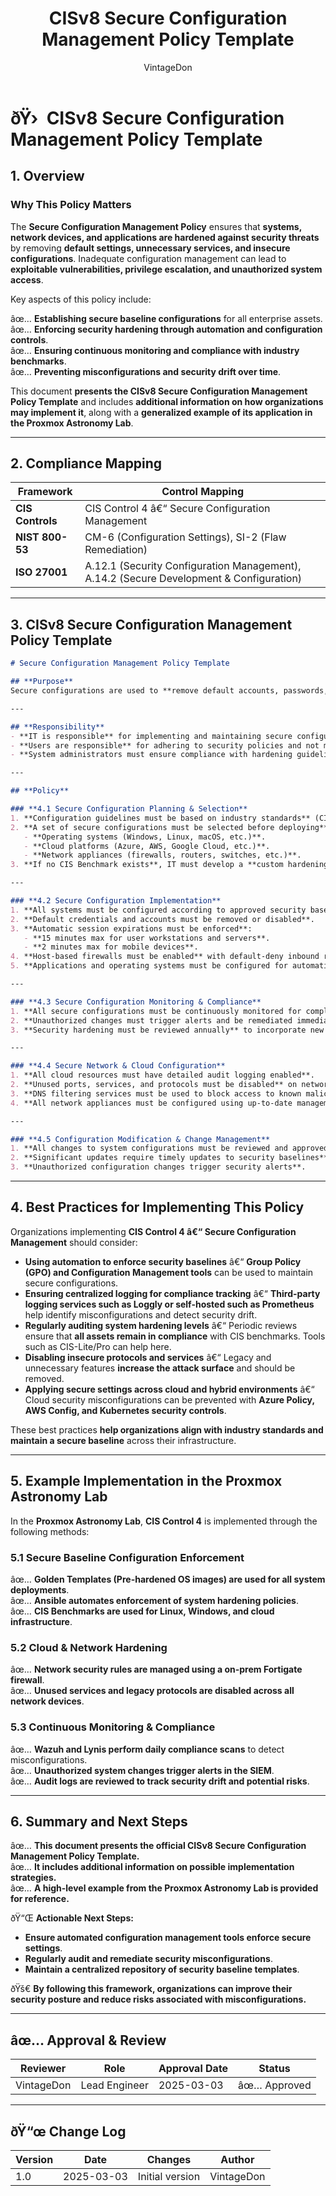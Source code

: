 ﻿---
title: "CISv8 Secure Configuration Management Policy Template"
description: "Presents the official CISv8 Secure Configuration Management Policy Template, with additional information on possible solutions and an example of its application in the Proxmox Astronomy Lab."
author: "VintageDon"
tags: ["CISv8", "Secure Configuration", "System Hardening", "Compliance", "Security Baselines"]
category: "Compliance"
kb_type: "Policy Template"
version: "1.0"
status: "Approved"
last_updated: "2025-03-03"
---

# **ðŸ›  CISv8 Secure Configuration Management Policy Template**

## **1. Overview**  

### **Why This Policy Matters**  

The **Secure Configuration Management Policy** ensures that **systems, network devices, and applications are hardened against security threats** by removing **default settings, unnecessary services, and insecure configurations**. Inadequate configuration management can lead to **exploitable vulnerabilities, privilege escalation, and unauthorized system access**.

Key aspects of this policy include:  

âœ… **Establishing secure baseline configurations** for all enterprise assets.  
âœ… **Enforcing security hardening through automation and configuration controls**.  
âœ… **Ensuring continuous monitoring and compliance with industry benchmarks**.  
âœ… **Preventing misconfigurations and security drift over time**.  

This document **presents the CISv8 Secure Configuration Management Policy Template** and includes **additional information on how organizations may implement it**, along with a **generalized example of its application in the Proxmox Astronomy Lab**.

---

## **2. Compliance Mapping**  

| **Framework**      | **Control Mapping** |
|--------------------|--------------------|
| **CIS Controls**   | CIS Control 4 â€“ Secure Configuration Management |
| **NIST 800-53**    | CM-6 (Configuration Settings), SI-2 (Flaw Remediation) |
| **ISO 27001**      | A.12.1 (Security Configuration Management), A.14.2 (Secure Development & Configuration) |

---

## **3. CISv8 Secure Configuration Management Policy Template**  

```markdown
# Secure Configuration Management Policy Template  

## **Purpose**  
Secure configurations are used to **remove default accounts, passwords, unnecessary services, and insecure settings** that may introduce security vulnerabilities. This policy provides **the processes and procedures for identifying, applying, and maintaining secure configurations throughout the lifetime of all assets and services**.

---

## **Responsibility**  
- **IT is responsible** for implementing and maintaining secure configurations.  
- **Users are responsible** for adhering to security policies and not modifying configurations.  
- **System administrators must ensure compliance with hardening guidelines**.  

---

## **Policy**  

### **4.1 Secure Configuration Planning & Selection**  
1. **Configuration guidelines must be based on industry standards** (CIS Benchmarks, DISA STIGs, vendor best practices).  
2. **A set of secure configurations must be selected before deploying**:  
   - **Operating systems (Windows, Linux, macOS, etc.)**.  
   - **Cloud platforms (Azure, AWS, Google Cloud, etc.)**.  
   - **Network appliances (firewalls, routers, switches, etc.)**.  
3. **If no CIS Benchmark exists**, IT must develop a **custom hardening baseline** based on security best practices.  

---

### **4.2 Secure Configuration Implementation**  
1. **All systems must be configured according to approved security baselines** before deployment.  
2. **Default credentials and accounts must be removed or disabled**.  
3. **Automatic session expirations must be enforced**:  
   - **15 minutes max for user workstations and servers**.  
   - **2 minutes max for mobile devices**.  
4. **Host-based firewalls must be enabled** with default-deny inbound rules.  
5. **Applications and operating systems must be configured for automatic updates** unless an approved patching alternative exists.  

---

### **4.3 Secure Configuration Monitoring & Compliance**  
1. **All secure configurations must be continuously monitored for compliance**.  
2. **Unauthorized changes must trigger alerts and be remediated immediately**.  
3. **Security hardening must be reviewed annually** to incorporate new threats and best practices.  

---

### **4.4 Secure Network & Cloud Configuration**  
1. **All cloud resources must have detailed audit logging enabled**.  
2. **Unused ports, services, and protocols must be disabled** on network devices.  
3. **DNS filtering services must be used to block access to known malicious domains**.  
4. **All network appliances must be configured using up-to-date management protocols** (SSH, SNMPv3, etc.).  

---

### **4.5 Configuration Modification & Change Management**  
1. **All changes to system configurations must be reviewed and approved by IT**.  
2. **Significant updates require timely updates to security baselines**.  
3. **Unauthorized configuration changes trigger security alerts**.  

```

---

## **4. Best Practices for Implementing This Policy**  

Organizations implementing **CIS Control 4 â€“ Secure Configuration Management** should consider:  

- **Using automation to enforce security baselines** â€“ **Group Policy (GPO) and Configuration Management tools** can be used to maintain secure configurations.  
- **Ensuring centralized logging for compliance tracking** â€“ **Third-party logging services such as Loggly or self-hosted such as Prometheus** help identify misconfigurations and detect security drift.  
- **Regularly auditing system hardening levels** â€“ Periodic reviews ensure that **all assets remain in compliance** with CIS benchmarks.  Tools such as CIS-Lite/Pro can help here.
- **Disabling insecure protocols and services** â€“ Legacy and unnecessary features **increase the attack surface** and should be removed.  
- **Applying secure settings across cloud and hybrid environments** â€“ Cloud security misconfigurations can be prevented with **Azure Policy, AWS Config, and Kubernetes security controls**.  

These best practices **help organizations align with industry standards and maintain a secure baseline** across their infrastructure.

---

## **5. Example Implementation in the Proxmox Astronomy Lab**  

In the **Proxmox Astronomy Lab**, **CIS Control 4** is implemented through the following methods:

### **5.1 Secure Baseline Configuration Enforcement**  

âœ… **Golden Templates (Pre-hardened OS images) are used for all system deployments**.  
âœ… **Ansible automates enforcement of system hardening policies**.  
âœ… **CIS Benchmarks are used for Linux, Windows, and cloud infrastructure**.  

### **5.2 Cloud & Network Hardening**  

âœ… **Network security rules are managed using a on-prem Fortigate firewall**.  
âœ… **Unused services and legacy protocols are disabled across all network devices**.  

### **5.3 Continuous Monitoring & Compliance**  

âœ… **Wazuh and Lynis perform daily compliance scans** to detect misconfigurations.  
âœ… **Unauthorized system changes trigger alerts in the SIEM**.  
âœ… **Audit logs are reviewed to track security drift and potential risks**.  

---

## **6. Summary and Next Steps**  

âœ… **This document presents the official CISv8 Secure Configuration Management Policy Template.**  
âœ… **It includes additional information on possible implementation strategies.**  
âœ… **A high-level example from the Proxmox Astronomy Lab is provided for reference.**  

ðŸ“Œ **Actionable Next Steps:**  

- **Ensure automated configuration management tools enforce secure settings**.  
- **Regularly audit and remediate security misconfigurations**.  
- **Maintain a centralized repository of security baseline templates**.  

ðŸš€ **By following this framework, organizations can improve their security posture and reduce risks associated with misconfigurations.**  

---

## **âœ… Approval & Review**  

| **Reviewer** | **Role** | **Approval Date** | **Status** |
|-------------|---------|------------------|------------|
| VintageDon | Lead Engineer | 2025-03-03 | âœ… Approved |

---

## **ðŸ“œ Change Log**  

| **Version** | **Date** | **Changes** | **Author** |
|------------|---------|-------------|------------|
| 1.0 | 2025-03-03 | Initial version | VintageDon |

